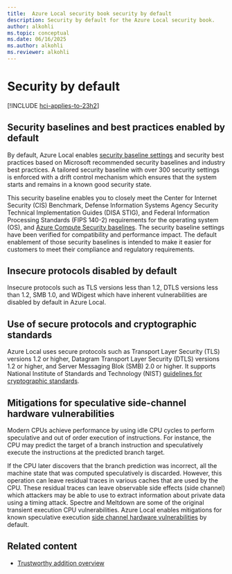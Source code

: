 ```yaml
---
title:  Azure Local security book security by default
description: Security by default for the Azure Local security book.
author: alkohli
ms.topic: conceptual
ms.date: 06/16/2025
ms.author: alkohli
ms.reviewer: alkohli
---
```


# Security by default

[!INCLUDE [hci-applies-to-23h2](../includes/hci-applies-to-23h2.md)]

## Security baselines and best practices enabled by default

By default, Azure Local enables [security baseline settings](/azure/azure-local/manage/manage-secure-baseline) and security best practices based on Microsoft recommended security baselines and industry best practices. A tailored security baseline with over 300 security settings is enforced with a drift control mechanism which ensures that the system starts and remains in a known good security state.

This security baseline enables you to closely meet the Center for Internet Security (CIS) Benchmark, Defense Information Systems Agency Security Technical Implementation Guides (DISA STIG), and Federal Information Processing Standards (FIPS 140-2) requirements for the operating system (OS), and [Azure Compute Security baselines](/azure/governance/policy/samples/guest-configuration-baseline-windows). The security baseline settings have been verified for compatibility and performance impact. The default enablement of those security baselines is intended to make it easier for customers to meet their compliance and regulatory requirements. 

## Insecure protocols disabled by default

Insecure protocols such as TLS versions less than 1.2, DTLS versions less than 1.2, SMB 1.0, and WDigest which have inherent vulnerabilities are disabled by default in Azure Local.  

## Use of secure protocols and cryptographic standards

Azure Local uses secure protocols such as Transport Layer Security (TLS) versions 1.2 or higher, Datagram Transport Layer Security (DTLS) versions 1.2 or higher, and Server Messaging Blok (SMB) 2.0 or higher. It supports National Institute of Standards and Technology (NIST) [guidelines for cryptographic standards](https://nvlpubs.nist.gov/nistpubs/SpecialPublications/NIST.SP.800-175Br1.pdf).

## Mitigations for speculative side-channel hardware vulnerabilities

Modern CPUs achieve performance by using idle CPU cycles to perform speculative and out of order execution of instructions. For instance, the CPU may predict the target of a branch instruction and speculatively execute the instructions at the predicted branch target.

If the CPU later discovers that the branch prediction was incorrect, all the machine state that was computed speculatively is discarded. However, this operation can leave residual traces in various caches that are used by the CPU. These residual traces can leave observable side effects (side channel) which attackers may be able to use to extract information about private data using a timing attack. Spectre and Meltdown are some of the original transient execution CPU vulnerabilities. Azure Local enables mitigations for known speculative execution [side channel hardware vulnerabilities](https://support.microsoft.com/topic/kb4072698-windows-server-and-azure-stack-hci-guidance-to-protect-against-silicon-based-microarchitectural-and-speculative-execution-side-channel-vulnerabilities-2f965763-00e2-8f98-b632-0d96f30c8c8e) by default.


## Related content

- [Trustworthy addition overview](trustworthy-addition-overview.md)
